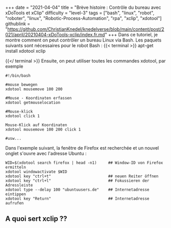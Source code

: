 +++
date = "2021-04-04"
title = "Brève histoire : Contrôle du bureau avec xDoTools et xClip"
difficulty = "level-3"
tags = ["bash", "linux", "robot", "roboter", "linux", "Robotic-Process-Automation", "rpa", "xclip", "xdotool"]
githublink = "https://github.com/ChristianKnedel/knedelverse/blob/main/content/post/2021/april/20210404-xDoTools-xclip/index.fr.md"
+++
Dans ce tutoriel, je montre comment on peut contrôler un bureau Linux via Bash. Les paquets suivants sont nécessaires pour le robot Bash :
{{< terminal >}}
apt-get install xdotool xclip

{{</ terminal >}}
Ensuite, on peut utiliser toutes les commandes xdotool, par exemple
```
#!/bin/bash

#mouse bewegen
xdotool mousemove 100 200 

#Mouse - Koordinaten erfassen
xdotool getmouselocation 

#Mouse-klick
xdotool click 1 

Mouse-Klick auf Koordinaten
xdotool mousemove 100 200 click 1 

#usw...

```
Dans l'exemple suivant, la fenêtre de Firefox est recherchée et un nouvel onglet s'ouvre avec l'adresse Ubuntu :
```
WID=$(xdotool search firefox | head -n1)     ## Window-ID von Firefox ermitteln
xdotool windowactivate $WID
xdotool key "ctrl+t"                         ## neuen Reiter öffnen
xdotool key "ctrl+l"                         ## Fokussieren der Adressleiste
xdotool type --delay 100 "ubuntuusers.de"    ## Internetadresse eintippen
xdotool key "Return"                         ## Internetadresse aufrufen 

```

## A quoi sert xclip ??
